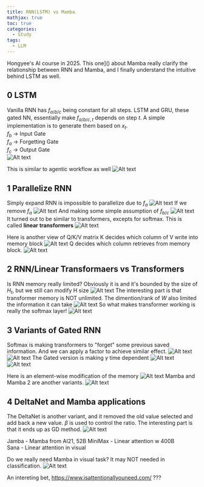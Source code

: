 ```yaml
---
title: RNN(LSTM) vs Mamba
mathjax: true
toc: true
categories:
  - Study
tags:
  - LLM
---
```


Hongyee's AI course in 2025. This one]() about Mamba really clarify the relationship between RNN and Mamba, and I finally understand the intuitive behind LSTM as well. 

## 0 LSTM
Vanilla RNN has $f_{a/b/c}$ being constant for all steps. LSTM and GRU, these gated NN, essentially make $f_{a/b/c,t}$ depends on step $t$. A simple implementation is to generate them based on $x_t$.  
$f_b$ -> Input Gate    
$f_a$ -> Forgetting Gate  
$f_c$ -> Output Gate    
![Alt text](/assets/images/2025/25-03-30-RNN_files/lstm.png)

This is similar to agentic workflow as well
![Alt text](/assets/images/2025/25-03-30-RNN_files/agentic.png)

## 1 Parallelize RNN
Simply expand RNN is impossible to parallelize due to $f_a$
![Alt text](/assets/images/2025/25-03-30-RNN_files/fa.png)
If we remove $f_a$
![Alt text](/assets/images/2025/25-03-30-RNN_files/fb.png)
And making some simple assumption of $f_{b/c}$
![Alt text](/assets/images/2025/25-03-30-RNN_files/fc.png)
It turned out to be similar to transformers, excepts for softmax. This is called **linear transformers**
![Alt text](/assets/images/2025/25-03-30-RNN_files/lt.png)

Here is another view of Q/K/V matrix
K decides which column of V write into memory block
![Alt text](/assets/images/2025/25-03-30-RNN_files/k.png)
Q decides which column retrieves from memory block.
![Alt text](/assets/images/2025/25-03-30-RNN_files/q.png)

## 2 RNN/Linear Transformaers vs Transformers
Is RNN memory really limited? Obviously it is and it's bounded by the size of $H_t$, but we still can modify H size
![Alt text](/assets/images/2025/25-03-30-RNN_files/rnn.png)
The interesting part is that transformer memory is NOT unlimited. The dimention/rank of $W$ also limited the information it can take
![Alt text](/assets/images/2025/25-03-30-RNN_files/transformer.png)
So what makes transformer working is really the softmax layer!
![Alt text](/assets/images/2025/25-03-30-RNN_files/softmax.png)

## 3 Variants of Gated RNN
Softmax is making transformers to "forget" some previous saved information. And we can apply a factor to achieve similar effect. 
![Alt text](/assets/images/2025/25-03-30-RNN_files/retnet.png)
![Alt text](/assets/images/2025/25-03-30-RNN_files/retnettraining.png)
The Gated version is making $\gamma$ time dependent
![Alt text](/assets/images/2025/25-03-30-RNN_files/gretnet.png)
![Alt text](/assets/images/2025/25-03-30-RNN_files/gretnettraining.png)

Here is an element-wise modification of the memory
![Alt text](/assets/images/2025/25-03-30-RNN_files/element.png)
Mamba and Mamba 2 are another variants. 
![Alt text](/assets/images/2025/25-03-30-RNN_files/mamba.png)

## 4 DeltaNet and Mamba applications
The DeltaNet is another variant, and it removed the old value selected and add back a new value. $\beta$ is used to control the ratio. The interesting part is that it ends up as GD method.
![Alt text](/assets/images/2025/25-03-30-RNN_files/delta.png)

  
Jamba - Mamba from AI21, 52B 
MiniMax - Linear attention w 400B  
Sana - Linear attention in visual  

Do we really need Mamba in visual task? 
It may NOT needed in classification. 
![Alt text](/assets/images/2025/25-03-30-RNN_files/mambaout.png)

An intereting bet, https://www.isattentionallyouneed.com/ ???